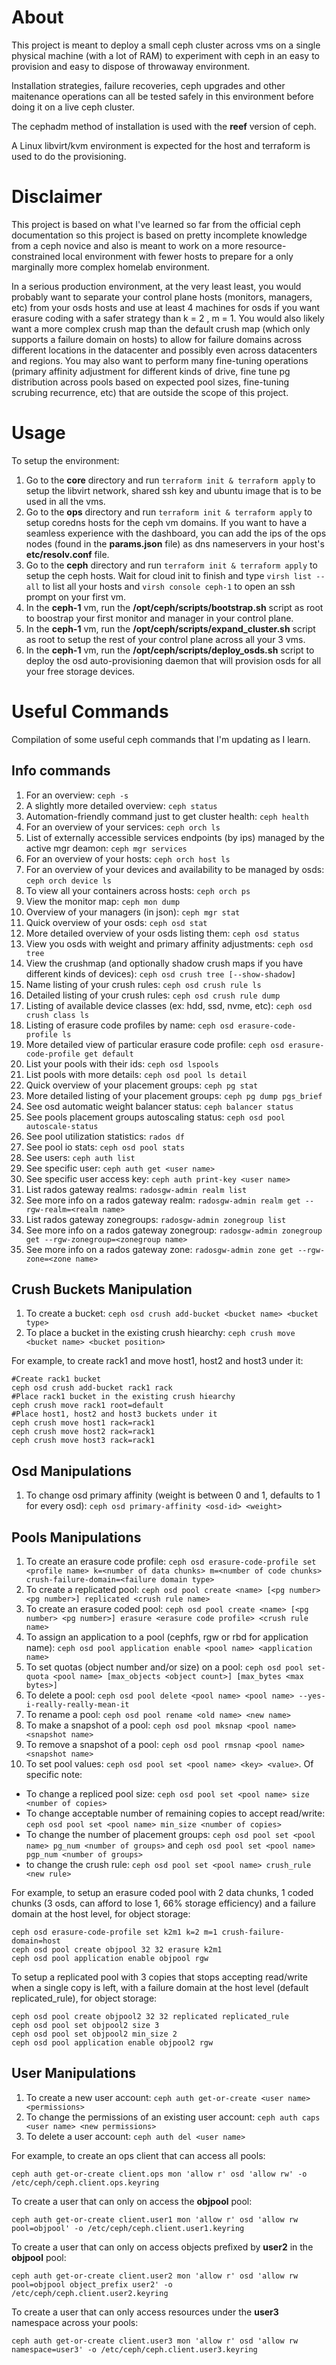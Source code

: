 # About

This project is meant to deploy a small ceph cluster across vms on a single physical machine (with a lot of RAM) to experiment with ceph in an easy to provision and easy to dispose of throwaway environment.

Installation strategies, failure recoveries, ceph upgrades and other maitenance operations can all be tested safely in this environment before doing it on a live ceph cluster.

The cephadm method of installation is used with the **reef** version of ceph.

A Linux libvirt/kvm environment is expected for the host and terraform is used to do the provisioning.

# Disclaimer

This project is based on what I've learned so far from the official ceph documentation so this project is based on pretty incomplete knowledge from a ceph novice and also is meant to work on a more resource-constrained local environment with fewer hosts to prepare for a only marginally more complex homelab environment.

In a serious production environment, at the very least least, you would probably want to separate your control plane hosts (monitors, managers, etc) from your  osds hosts and use at least 4 machines for osds if you want erasure coding with a safer strategy than k = 2 , m = 1. You would also likely want a more complex crush map than the default crush map (which only supports a failure domain on hosts) to allow for failure domains across different locations in the datacenter and possibly even across datacenters and regions. You may also want to perform many fine-tuning operations (primary affinity adjustment for different kinds of drive, fine tune pg distribution across pools based on expected pool sizes, fine-tuning scrubing recurrence, etc) that are outside the scope of this project.

# Usage

To setup the environment:

1. Go to the **core** directory and run `terraform init & terraform apply` to setup the libvirt network, shared ssh key and ubuntu image that is to be used in all the vms.
2. Go to the **ops** directory and run `terraform init & terraform apply` to setup coredns hosts for the ceph vm domains. If you want to have a seamless experience with the dashboard, you can add the ips of the ops nodes (found in the **params.json** file) as dns nameservers in your host's **etc/resolv.conf** file.
3. Go to the **ceph** directory and run `terraform init & terraform apply` to setup the ceph hosts. Wait for cloud init to finish and type `virsh list --all` to list all your hosts and `virsh console ceph-1` to open an ssh prompt on your first vm.
4. In the **ceph-1** vm, run the **/opt/ceph/scripts/bootstrap.sh** script as root to boostrap your first monitor and manager in your control plane.
5. In the **ceph-1** vm, run the **/opt/ceph/scripts/expand_cluster.sh** script as root to setup the rest of your control plane across all your 3 vms.
6. In the **ceph-1** vm, run the **/opt/ceph/scripts/deploy_osds.sh** script to deploy the osd auto-provisioning daemon that will provision osds for all your free storage devices.

# Useful Commands

Compilation of some useful ceph commands that I'm updating as I learn.

## Info commands

1. For an overview: `ceph -s`
2. A slightly more detailed overview: `ceph status`
3. Automation-friendly command just to get cluster health: `ceph health`
4. For an overview of your services: `ceph orch ls`
5. List of externally accessible services endpoints (by ips) managed by the active mgr deamon: `ceph mgr services`
6. For an overview of your hosts: `ceph orch host ls`
7. For an overview of your devices and availability to be managed by osds: `ceph orch device ls`
8. To view all your containers across hosts: `ceph orch ps`
9. View the monitor map: `ceph mon dump`
10. Overview of your managers (in json): `ceph mgr stat`
11. Quick overview of your osds: `ceph osd stat`
12. More detailed overview of your osds listing them: `ceph osd status`
13. View you osds with weight and primary affinity adjustments: `ceph osd tree`
14. View the crushmap (and optionally shadow crush maps if you have different kinds of devices): `ceph osd crush tree [--show-shadow]`
15. Name listing of your crush rules: `ceph osd crush rule ls`
16. Detailed listing of your crush rules: `ceph osd crush rule dump`
17. Listing of available device classes (ex: hdd, ssd, nvme, etc): `ceph osd crush class ls`
18. Listing of erasure code profiles by name: `ceph osd erasure-code-profile ls`
19. More detailed view of particular erasure code profile: `ceph osd erasure-code-profile get default`
20. List your pools with their ids: `ceph osd lspools`
21. List pools with more details: `ceph osd pool ls detail`
22. Quick overview of your placement groups: `ceph pg stat`
23. More detailed listing of your placement groups: `ceph pg dump pgs_brief` 
24. See osd automatic weight balancer status: `ceph balancer status`
25. See pools placement groups autoscaling status: `ceph osd pool autoscale-status`
26. See pool utilization statistics: `rados df`
27. See pool io stats: `ceph osd pool stats`
28. See users: `ceph auth list`
29. See specific user: `ceph auth get <user name>`
30. See specific user access key: `ceph auth print-key <user name>`
31. List rados gateway realms: `radosgw-admin realm list`
32. See more info on a rados gateway realm: `radosgw-admin realm get --rgw-realm=<realm name>`
33. List rados gateway zonegroups: `radosgw-admin zonegroup list`
34. See more info on a rados gateway zonegroup: `radosgw-admin zonegroup get --rgw-zonegroup=<zonegroup name>`
34. See more info on a rados gateway zone: `radosgw-admin zone get --rgw-zone=<zone name>`

## Crush Buckets Manipulation

1. To create a bucket: `ceph osd crush add-bucket <bucket name> <bucket type>`
2. To place a bucket in the existing crush hiearchy: `ceph crush move <bucket name> <bucket position>`

For example, to create rack1 and move host1, host2 and host3 under it:

```
#Create rack1 bucket
ceph osd crush add-bucket rack1 rack
#Place rack1 bucket in the existing crush hiearchy 
ceph crush move rack1 root=default
#Place host1, host2 and host3 buckets under it
ceph crush move host1 rack=rack1
ceph crush move host2 rack=rack1
ceph crush move host3 rack=rack1
```

## Osd Manipulations

1. To change osd primary affinity (weight is between 0 and 1, defaults to 1 for every osd): `ceph osd primary-affinity <osd-id> <weight>`

## Pools Manipulations

1. To create an erasure code profile: `ceph osd erasure-code-profile set <profile name> k=<number of data chunks> m=<number of code chunks> crush-failure-domain=<failure domain type>`
2. To create a replicated  pool: `ceph osd pool create <name> [<pg number> <pg number>] replicated <crush rule name>`
3. To create an erasure coded pool: `ceph osd pool create <name> [<pg number> <pg number>] erasure <erasure code profile> <crush rule name>`
4. To assign an application to a pool (cephfs, rgw or rbd for application name): `ceph osd pool application enable <pool name> <application name>`
5. To set quotas (object number and/or size) on a pool: `ceph osd pool set-quota <pool name> [max_objects <object count>] [max_bytes <max bytes>]`
6. To delete a pool: `ceph osd pool delete <pool name> <pool name> --yes-i-really-really-mean-it`
7. To rename a pool: `ceph osd pool rename <old name> <new name>`
8. To make a snapshot of a pool: `ceph osd pool mksnap <pool name> <snapshot name>`
9. To remove a snapshot of a pool: `ceph osd pool rmsnap <pool name> <snapshot name>`
10. To set pool values: `ceph osd pool set <pool name> <key> <value>`. Of specific note:
  - To change a repliced pool size: `ceph osd pool set <pool name> size <number of copies>`
  - To change acceptable number of remaining copies to accept read/write: `ceph osd pool set <pool name> min_size <number of copies>`
  - To change the number of placement groups: `ceph osd pool set <pool name> pg_num <number of groups>` and `ceph osd pool set <pool name> pgp_num <number of groups>`
  - to change the crush rule: `ceph osd pool set <pool name> crush_rule <new rule>`

For example, to setup an erasure coded pool with 2 data chunks, 1 coded chunks (3 osds, can afford to lose 1, 66% storage efficiency) and a failure domain at the host level, for object storage:

```
ceph osd erasure-code-profile set k2m1 k=2 m=1 crush-failure-domain=host
ceph osd pool create objpool 32 32 erasure k2m1
ceph osd pool application enable objpool rgw
```

To setup a replicated pool with 3 copies that stops accepting read/write when a single copy is left, with a failure domain at the host level (default replicated_rule), for object storage:
```
ceph osd pool create objpool2 32 32 replicated replicated_rule
ceph osd pool set objpool2 size 3
ceph osd pool set objpool2 min_size 2
ceph osd pool application enable objpool2 rgw
```

## User Manipulations

1. To create a new user account: `ceph auth get-or-create <user name> <permissions>`
2. To change the permissions of an existing user account: `ceph auth caps <user name> <new permissions>`
3. To delete a user account: `ceph auth del <user name>`

For example, to create an ops client that can access all pools:

```
ceph auth get-or-create client.ops mon 'allow r' osd 'allow rw' -o /etc/ceph/ceph.client.ops.keyring
```

To create a user that can only on access the **objpool** pool:
```
ceph auth get-or-create client.user1 mon 'allow r' osd 'allow rw pool=objpool' -o /etc/ceph/ceph.client.user1.keyring
```

To create a user that can only on access objects prefixed by **user2** in the **objpool** pool:
```
ceph auth get-or-create client.user2 mon 'allow r' osd 'allow rw pool=objpool object_prefix user2' -o /etc/ceph/ceph.client.user2.keyring
```

To create a user that can only access resources under the **user3** namespace across your pools:
```
ceph auth get-or-create client.user3 mon 'allow r' osd 'allow rw namespace=user3' -o /etc/ceph/ceph.client.user3.keyring
```